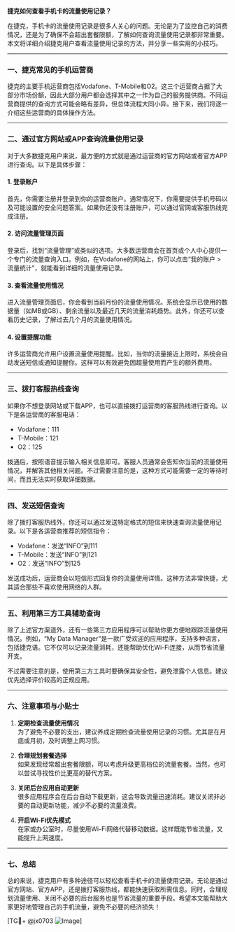 **捷克如何查看手机卡的流量使用记录？**

在捷克，手机卡的流量使用记录是很多人关心的问题。无论是为了监控自己的消费情况，还是为了确保不会超出套餐限额，了解如何查询流量使用记录都非常重要。本文将详细介绍捷克用户查看流量使用记录的方法，并分享一些实用的小技巧。

---

### **一、捷克常见的手机运营商**
捷克的主要手机运营商包括Vodafone、T-Mobile和O2。这三个运营商占据了大部分市场份额，因此大部分用户都会选择其中之一作为自己的服务提供商。不同运营商提供的查询方式可能会略有差异，但总体流程大同小异。接下来，我们将逐一介绍这些运营商的具体操作方法。

---

### **二、通过官方网站或APP查询流量使用记录**
对于大多数捷克用户来说，最方便的方式就是通过运营商的官方网站或者官方APP进行查询。以下是具体步骤：

#### **1. 登录账户**
首先，你需要注册并登录到你的运营商账户。通常情况下，你需要提供手机号码以及可能设置的安全问题答案。如果你还没有注册账户，可以通过官网或客服热线完成注册。

#### **2. 访问流量管理页面**
登录后，找到“流量管理”或类似的选项。大多数运营商会在首页或个人中心提供一个专门的流量查询入口。例如，在Vodafone的网站上，你可以点击“我的账户 > 流量统计”，就能看到详细的流量使用记录。

#### **3. 查看流量使用情况**
进入流量管理页面后，你会看到当前月份的流量使用情况。系统会显示已使用的数据量（如MB或GB）、剩余流量以及最近几天的流量消耗趋势。此外，你还可以查看历史记录，了解过去几个月的流量使用情况。

#### **4. 设置提醒功能**
许多运营商允许用户设置流量使用提醒。比如，当你的流量接近上限时，系统会自动发送短信或通知提醒你。这样可以有效避免因超量使用而产生的额外费用。

---

### **三、拨打客服热线查询**
如果你不想登录网站或下载APP，也可以直接拨打运营商的客服热线进行查询。以下是各运营商的客服电话：
- Vodafone：111
- T-Mobile：121
- O2：125

拨通后，按照语音提示输入相关信息即可。客服人员通常会告知你当前的流量使用情况，并解答其他相关问题。不过需要注意的是，这种方式可能需要一定的等待时间，而且无法实时获取详细数据。

---

### **四、发送短信查询**
除了拨打客服热线外，你还可以通过发送特定格式的短信来快速查询流量使用记录。以下是各运营商推荐的短信指令：
- Vodafone：发送“INFO”到111
- T-Mobile：发送“INFO”到121
- O2：发送“INFO”到125

发送成功后，运营商会以短信形式回复你的流量使用详情。这种方法非常快捷，尤其适合那些不喜欢使用网络的人群。

---

### **五、利用第三方工具辅助查询**
除了上述官方渠道外，还有一些第三方应用程序可以帮助你更方便地跟踪流量使用情况。例如，“My Data Manager”是一款广受欢迎的应用程序，支持多种语言，包括捷克语。它不仅可以记录流量消耗，还能帮助优化Wi-Fi连接，从而节省流量开支。

不过需要注意的是，使用第三方工具时要确保其安全性，避免泄露个人信息。建议优先选择评价较高的正规应用。

---

### **六、注意事项与小贴士**
1. **定期检查流量使用情况**  
   为了避免不必要的支出，建议养成定期检查流量使用记录的习惯。尤其是在月底或月初，及时调整上网习惯。

2. **合理规划套餐选择**  
   如果发现经常超出套餐限额，可以考虑升级更高档位的流量套餐。当然，也可以尝试寻找性价比更高的替代方案。

3. **关闭后台应用自动更新**  
   很多应用程序会在后台自动下载更新，这会导致流量迅速消耗。建议关闭非必要的自动更新功能，减少不必要的流量浪费。

4. **开启Wi-Fi优先模式**  
   在家或办公室时，尽量使用Wi-Fi网络代替移动数据。这样既能节省流量，又能提升上网速度。

---

### **七、总结**
总的来说，捷克用户有多种途径可以轻松查看手机卡的流量使用记录。无论是通过官方网站、官方APP，还是拨打客服热线，都能快速获取所需信息。同时，合理规划流量使用、关闭不必要的后台服务也是节省流量的重要手段。希望本文能帮助大家更好地管理自己的手机流量，避免不必要的经济损失！

[TG💪+ @jx0703 ![Image](https://github.com/user-attachments/assets/dbca1d08-cadb-493c-b0ec-ad6f7a83f270)]